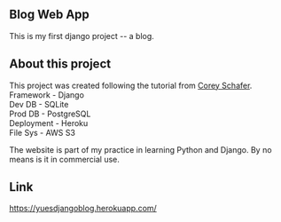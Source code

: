 ## Blog Web App

This is my first django project -- a blog.

## About this project

This project was created following the tutorial from [Corey Schafer](https://www.youtube.com/playlist?list=PL-osiE80TeTtoQCKZ03TU5fNfx2UY6U4p).  
Framework - Django  
Dev DB - SQLite  
Prod DB - PostgreSQL  
Deployment - Heroku  
File Sys - AWS S3  
  
The website is part of my practice in learning Python and Django. By no means is it in commercial use.

## Link

https://yuesdjangoblog.herokuapp.com/
